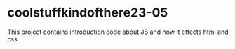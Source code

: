 # coolstuffkindofthere23-05
This project contains introduction code about JS and how it effects html and css
